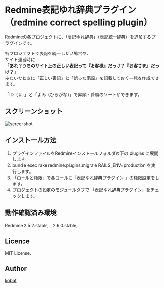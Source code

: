 
# Redmine表記ゆれ辞典プラグイン（redmine correct spelling plugin） #

Redmineの各プロジェクトに、「表記ゆれ辞典」（表記統一辞典）を追加するプラグインです。
  
各プロジェクトで表記を統一したい場合や、  
サイト運営時に  
**「あれ？うちのサイト上の正しい表記って『お客様』だっけ？『お客さま』だっけ？」**   
みたいなときに「正しい表記」と「誤った表記」を記載しておく一覧を作成できます。

「ID（＃）」と「よみ（ひらがな）」で昇順・降順のソートができます。

## スクリーンショット
![screenshot](http://otsukare-tion.com/wp-content/uploads/2015/01/redmine_correct_spelling_screenshot1.jpg)

## インストール方法

1. プラグインファイルをRedmineインストールフォルダの下の plugins に展開します。
2. bundle exec rake redmine:plugins:migrate RAILS_ENV=production を実行します。
3. 「ロールと権限」で各ロールに「表記ゆれ辞典プラグイン 」の権限設定をします。
4. プロジェクトの設定のモジュールタブで 「表記ゆれ辞典プラグイン」をチェックします。

## 動作確認済み環境

Redmine 2.5.2.stable,　2.6.0.stable,

## Licence

MIT License.

## Author

[kobat](https://github.com/kobat987)
